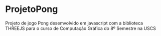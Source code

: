 # ProjetoPong
Projeto de jogo Pong desemvolvido em javascript com a biblioteca THREEJS para o curso de Computação Gráfica do 8º Semestre na USCS

